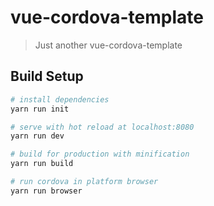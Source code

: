 # vue-cordova-template

> Just another vue-cordova-template

## Build Setup

``` bash
# install dependencies
yarn run init

# serve with hot reload at localhost:8080
yarn run dev

# build for production with minification
yarn run build

# run cordova in platform browser
yarn run browser
